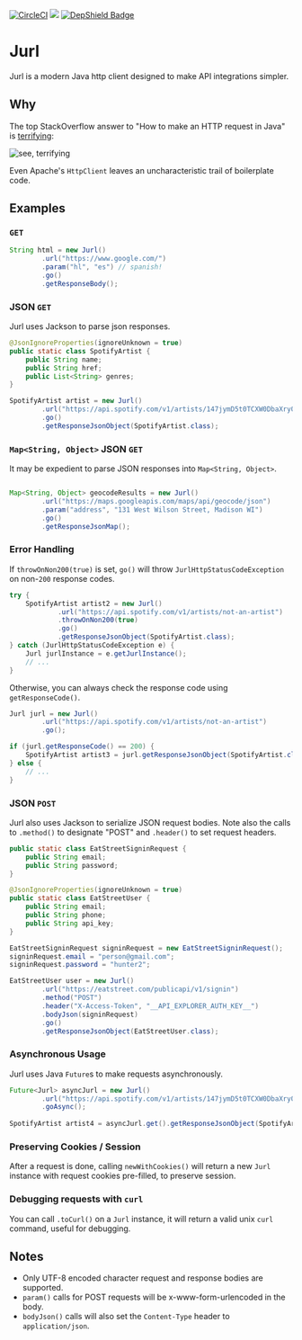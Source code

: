 [![CircleCI](https://circleci.com/gh/eatstreet/jurl.svg?style=svg)](https://circleci.com/gh/eatstreet/jurl)
[![](https://jitpack.io/v/Pear-Commerce/jurl.svg)](https://jitpack.io/#Pear-Commerce/jurl)
[![DepShield Badge](https://depshield.sonatype.org/badges/eatstreet/jurl/depshield.svg)](https://depshield.github.io)

# Jurl
Jurl is a modern Java http client designed to make API integrations simpler.

## Why

The top StackOverflow answer to "How to make an HTTP request in Java" is [terrifying](http://stackoverflow.com/a/1359700/2340222): 

![see, terrifying](https://i.imgur.com/XnqyrxH.png)

Even Apache's `HttpClient` leaves an uncharacteristic trail of boilerplate code.

## Examples
### `GET`
```java
String html = new Jurl()
        .url("https://www.google.com/")
        .param("hl", "es") // spanish!
        .go()
        .getResponseBody();
```

### JSON `GET`
Jurl uses Jackson to parse json responses.
```java
@JsonIgnoreProperties(ignoreUnknown = true)
public static class SpotifyArtist {
    public String name;
    public String href;
    public List<String> genres;
}

SpotifyArtist artist = new Jurl()
        .url("https://api.spotify.com/v1/artists/147jymD5t0TCXW0DbaXry0")
        .go()
        .getResponseJsonObject(SpotifyArtist.class);
```

### `Map<String, Object>` JSON `GET`
It may be expedient to parse JSON responses into `Map<String, Object>`.

```java

Map<String, Object> geocodeResults = new Jurl()
        .url("https://maps.googleapis.com/maps/api/geocode/json")
        .param("address", "131 West Wilson Street, Madison WI")
        .go()
        .getResponseJsonMap();
```

### Error Handling
If `throwOnNon200(true)` is set, `go()` will throw `JurlHttpStatusCodeException` on non-`200` response codes.

```java
try {
    SpotifyArtist artist2 = new Jurl()
            .url("https://api.spotify.com/v1/artists/not-an-artist")
            .throwOnNon200(true)
            .go()
            .getResponseJsonObject(SpotifyArtist.class);
} catch (JurlHttpStatusCodeException e) {
    Jurl jurlInstance = e.getJurlInstance();
    // ...
}
```

Otherwise, you can always check the response code using `getResponseCode()`.
```java
Jurl jurl = new Jurl()
        .url("https://api.spotify.com/v1/artists/not-an-artist")
        .go();

if (jurl.getResponseCode() == 200) {
    SpotifyArtist artist3 = jurl.getResponseJsonObject(SpotifyArtist.class);
} else {
    // ...
}
```

### JSON `POST`
Jurl also uses Jackson to serialize JSON request bodies.  Note also the calls to `.method()` to designate "POST" and `.header()` to set request headers.

```java
public static class EatStreetSigninRequest {
    public String email;
    public String password;
}

@JsonIgnoreProperties(ignoreUnknown = true)
public static class EatStreetUser {
    public String email;
    public String phone;
    public String api_key;
}

EatStreetSigninRequest signinRequest = new EatStreetSigninRequest();
signinRequest.email = "person@gmail.com";
signinRequest.password = "hunter2";

EatStreetUser user = new Jurl()
        .url("https://eatstreet.com/publicapi/v1/signin")
        .method("POST")
        .header("X-Access-Token", "__API_EXPLORER_AUTH_KEY__")
        .bodyJson(signinRequest)
        .go()
        .getResponseJsonObject(EatStreetUser.class);

```

### Asynchronous Usage
Jurl uses Java `Future`s to make requests asynchronously.
```java
Future<Jurl> asyncJurl = new Jurl()
        .url("https://api.spotify.com/v1/artists/147jymD5t0TCXW0DbaXry0")
        .goAsync();
        
SpotifyArtist artist4 = asyncJurl.get().getResponseJsonObject(SpotifyArtist.class);
```

### Preserving Cookies / Session
After a request is done, calling `newWithCookies()` will return a new `Jurl` instance with request cookies pre-filled, to preserve session.

### Debugging requests with `curl`
You can call `.toCurl()` on a `Jurl` instance, it will return a valid unix `curl` command, useful for debugging.

## Notes
- Only UTF-8 encoded character request and response bodies are supported.
- `param()` calls for POST requests will be x-www-form-urlencoded in the body.
- `bodyJson()` calls will also set the `Content-Type` header to `application/json`.
